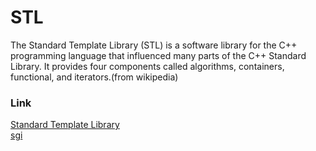 # STL  
The Standard Template Library (STL) is a software library for the C++ programming language that influenced many parts of the C++ Standard Library. It provides four components called algorithms, containers, functional, and iterators.(from wikipedia)  

### Link
[Standard Template Library](https://en.wikipedia.org/wiki/Standard_Template_Library)  
[sgi](https://www.sgi.com/tech/stl/download.html)  